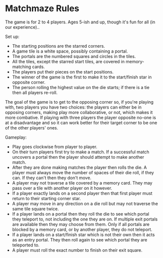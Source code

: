 # Matchmaze Rules

The game is for 2 to 4 players. Ages 5-ish and up, though it's fun for all (in
our experience)..

Set up:
 * The starting positions are the starred corners.
 * A game tile is a white space, possibly containing a portal.
 * The portals are the numbered squares and circles in the tiles.
 * All the tiles, except the starred start tiles, are covered in memory-matching
   cards.
 * The players put their pieces on the start positions.
 * The winner of the game is the first to make it to the start/finish star in
   opposite corner.
 * The person rolling the highest value on the die starts; if there is a tie then
   all players re-roll.

The goal of the game is to get to the opposing corner so, if you're playing with,
two players you have two choices: the players can either be in opposing corners,
making play more collaborative, or not, which makes it more combative. If playing
with three players the player opposite no-one is at a disadvantage and so it can
work better for their target corner to be one of the other players' ones.

Gameplay:
 * Play goes clockwise from player to player.
 * On their turn players first try to make a match. If a successful match uncovers
   a portal then the player should attempt to make another match.
 * After they are done making matches the player then rolls the die. A player must
   always move the number of spaces of their die roll, if they can. If they can't
   then they don't move.
 * A player may not traverse a tile covered by a memory card. They may pass over a
   tile with another player on it however.
 * If a player exactly lands on a second player then that first player must return
   to their starting corner star.
 * A player may move in any direction on a die roll but may not traverse the same
   tile square twice.
 * If a player lands on a portal then they roll the die to see which portal they
   teleport to, not including the one they are on. If multiple exit portals are
   available then they may choose from them. Only if all portals are blocked by a
   memory card, or by another player, they do not teleport.
 * If a player lands on a start/finish star which is not their own then it acts as
   an entry portal. They then roll again to see which portal they are teleported to.
 * A player must roll the exact number to finish on their exit square.
